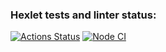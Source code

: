 ### Hexlet tests and linter status:
[![Actions Status](https://github.com/RomanHuBoss/frontend-project-46/workflows/hexlet-check/badge.svg)](https://github.com/RomanHuBoss/frontend-project-46/actions)
[![Node CI](https://github.com/RomanHuBoss/frontend-project-46/workflows/nodeJS.yml/badge.svg)](https://github.com/RomanHuBoss/frontend-project-46/actions/workflows/nodeJS.yml)
